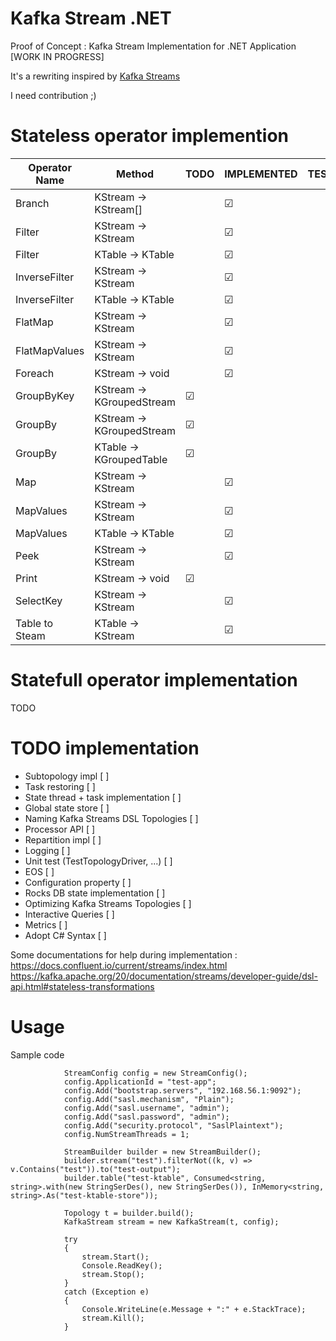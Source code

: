 # Kafka Stream .NET

Proof of Concept : Kafka Stream Implementation for .NET Application [WORK IN PROGRESS]

It's a rewriting inspired by [Kafka Streams](https://github.com/apache/kafka/tree/trunk/streams)

I need contribution ;)

# Stateless operator implemention

|Operator Name|Method|TODO|IMPLEMENTED|TESTED|DONE|
|---|---|---|---|---|---|
|Branch|KStream -> KStream[]|   | &#9745; |   |   |
|Filter|KStream -> KStream|   |&#9745;|   |   |
|Filter|KTable -> KTable|   |&#9745;|   |   |
|InverseFilter|KStream -> KStream|   |&#9745;|   |   |
|InverseFilter|KTable -> KTable|   |&#9745;|   |   |
|FlatMap|KStream → KStream|   |&#9745;|   |   |
|FlatMapValues|KStream → KStream|   |&#9745;|   |   |
|Foreach|KStream → void|   |&#9745;|   |   |
|GroupByKey|KStream → KGroupedStream|&#9745;|   |   |   |
|GroupBy|KStream → KGroupedStream|&#9745;|   |   |   |
|GroupBy|KTable → KGroupedTable|&#9745;|   |   |   |
|Map|KStream → KStream|   |&#9745;|   |   |
|MapValues|KStream → KStream|   |&#9745;|   |   |
|MapValues|KTable → KTable|   |&#9745;|   |   |
|Peek|KStream → KStream|   |&#9745;|   |   |
|Print|KStream → void|&#9745;|   |   |   |
|SelectKey|KStream → KStream|   |&#9745;|   |   |
|Table to Steam|KTable → KStream|   |&#9745;|   |   |

# Statefull operator implementation

TODO

# TODO implementation

- Subtopology impl [ ]
- Task restoring [ ]
- State thread + task implementation [ ]
- Global state store [ ]
- Naming Kafka Streams DSL Topologies [ ]
- Processor API [ ]
- Repartition impl [ ]
- Logging [ ]
- Unit test (TestTopologyDriver, ...) [ ]
- EOS [ ]
- Configuration property [ ]
- Rocks DB state implementation [ ]
- Optimizing Kafka Streams Topologies  [ ]
- Interactive Queries [ ]
- Metrics [ ]
- Adopt C# Syntax  [ ]

Some documentations for help during implementation :
https://docs.confluent.io/current/streams/index.html
https://kafka.apache.org/20/documentation/streams/developer-guide/dsl-api.html#stateless-transformations


# Usage

Sample code
```
            StreamConfig config = new StreamConfig();
            config.ApplicationId = "test-app";
            config.Add("bootstrap.servers", "192.168.56.1:9092");
            config.Add("sasl.mechanism", "Plain");
            config.Add("sasl.username", "admin");
            config.Add("sasl.password", "admin");
            config.Add("security.protocol", "SaslPlaintext");
            config.NumStreamThreads = 1;

            StreamBuilder builder = new StreamBuilder();
            builder.stream("test").filterNot((k, v) => v.Contains("test")).to("test-output");
            builder.table("test-ktable", Consumed<string, string>.with(new StringSerDes(), new StringSerDes()), InMemory<string, string>.As("test-ktable-store"));

            Topology t = builder.build();
            KafkaStream stream = new KafkaStream(t, config);

            try
            {
                stream.Start();
                Console.ReadKey();
                stream.Stop();
            }
            catch (Exception e)
            {
                Console.WriteLine(e.Message + ":" + e.StackTrace);
                stream.Kill();
            }
```
